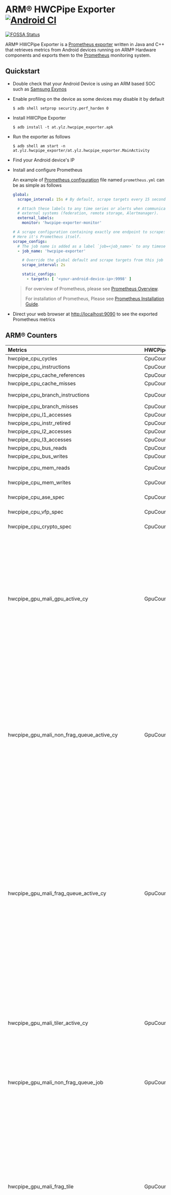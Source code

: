 # ARM® HWCPipe Exporter [![Android CI](https://github.com/ylz-at/arm-hwcpipe-exporter/actions/workflows/android.yml/badge.svg)](https://github.com/ylz-at/arm-hwcpipe-exporter/actions/workflows/android.yml)
[![FOSSA Status](https://app.fossa.com/api/projects/git%2Bgithub.com%2Fylz-at%2Farm-hwcpipe-exporter.svg?type=shield)](https://app.fossa.com/projects/git%2Bgithub.com%2Fylz-at%2Farm-hwcpipe-exporter?ref=badge_shield)

ARM® HWCPipe Exporter is a [Prometheus exporter](https://prometheus.io/docs/instrumenting/exporters/) written in Java and C++ that retrieves metrics from Android devices running on ARM® Hardware components and exports them to the [Prometheus](https://prometheus.io/) monitoring system.

## Quickstart

- Double check that your Android Device is using an ARM based SOC such as [Samsung Exynos](https://en.wikipedia.org/wiki/Exynos)

- Enable profiling on the device as some devices may disable it by default

  ```shell
  $ adb shell setprop security.perf_harden 0
  ```

- Install HWCPipe Exporter

  ```shell
  $ adb install -t at.ylz.hwcpipe_exporter.apk
  ```

- Run the exporter as follows

  ```shell
  $ adb shell am start -n at.ylz.hwcpipe_exporter/at.ylz.hwcpipe_exporter.MainActivity
  ```

- Find your Android device's IP

- Install and configure Prometheus

  An example of [Prometheus configuration](https://prometheus.io/docs/prometheus/latest/configuration/configuration/) file named `prometheus.yml` can be as simple as follows

  ```yaml
  global:
    scrape_interval: 15s # By default, scrape targets every 15 seconds.
  
    # Attach these labels to any time series or alerts when communicating with
    # external systems (federation, remote storage, Alertmanager).
    external_labels:
      monitor: 'hwcpipe-exporter-monitor'
  
  # A scrape configuration containing exactly one endpoint to scrape:
  # Here it's Prometheus itself.
  scrape_configs:
    # The job name is added as a label `job=<job_name>` to any timeseries scraped from this config.
    - job_name: 'hwcpipe-exporter'
  
      # Override the global default and scrape targets from this job every 5 seconds.
      scrape_interval: 2s
  
      static_configs:
        - targets: [ '<your-android-device-ip>:9998' ]
  ```

  > For overview of Prometheus, please see [Prometheus Overview](https://prometheus.io/docs/introduction/overview/).
  >
  > For installation of Prometheus, Please see [Prometheus Installation Guide](https://prometheus.io/docs/prometheus/latest/installation/).

- Direct your web browser at [http://localhost:9090](http://localhost:9090) to see the exported Prometheus metrics

## ARM® Counters

| Metrics | HWCPipe | ARM counter | Description | Unit |
| :---- | :---- | :---- | :---- | :---- |
|  hwcpipe_cpu_cycles | CpuCounter::Cycles |  Cycles | Number of CPU cycles | cycles |
|  hwcpipe_cpu_instructions | CpuCounter::Instructions |  Instructions | Number of CPU instructions | instructions |
|  hwcpipe_cpu_cache_references | CpuCounter::CacheReferences |  CacheReferences | Number of cache references | references |
|  hwcpipe_cpu_cache_misses | CpuCounter::CacheMisses |  CacheMisses | Number of cache misses | misses |
|  hwcpipe_cpu_branch_instructions | CpuCounter::BranchInstructions |  BranchInstructions | Number of branch instructionss | instructions |
|  hwcpipe_cpu_branch_misses | CpuCounter::BranchMisses |  BranchMisses | Number of branch misses | misses |
|  hwcpipe_cpu_l1_accesses | CpuCounter::L1Accesses |  L1Accesses | L1 data cache accesses | accesses |
|  hwcpipe_cpu_instr_retired | CpuCounter::InstrRetired |  InstrRetired | All retired instructions | instructions |
|  hwcpipe_cpu_l2_accesses | CpuCounter::L2Accesses |  L2Accesses | L2 data cache accesses | accesses |
|  hwcpipe_cpu_l3_accesses | CpuCounter::L3Accesses |  L3Accesses | L3 data cache accesses | accesses |
|  hwcpipe_cpu_bus_reads | CpuCounter::BusReads |  BusReads | Bus access reads | beats |
|  hwcpipe_cpu_bus_writes | CpuCounter::BusWrites |  BusWrites | Bus access writes | beats |
|  hwcpipe_cpu_mem_reads | CpuCounter::MemReads |  MemReads | Data memory access, load instructions |instructions |
|  hwcpipe_cpu_mem_writes | CpuCounter::MemWrites |  MemWrites | Data memory access, store instructions | instructions |
|  hwcpipe_cpu_ase_spec | CpuCounter::ASESpec |  ASESpec | Speculatively executed SIMD operations | operations |
|  hwcpipe_cpu_vfp_spec | CpuCounter::VFPSpec |  VFPSpec | Speculatively executed floating point operations | operations |
|  hwcpipe_cpu_crypto_spec | CpuCounter::CryptoSpec |  CryptoSpec | Speculatively executed cryptographic operations | operations |
| hwcpipe_gpu_mali_gpu_active_cy | GpuCounter::GpuCycles | MaliGPUActiveCy | GPU active cycles. This counter increments every clock cycle where the GPU has any pending workload present in one of its processing queues, and therefore shows the overall GPU processing load requested by the application. This counter will increment every clock cycle where any workload is present in a processing queue, even if the GPU is stalled waiting for external memory to return data; this is still counted as active time even though no forward progress is being made. Hardware name: GPU_ACTIVE. | cycles |
| hwcpipe_gpu_mali_non_frag_queue_active_cy |GpuCounter::VertexComputeCycles | MaliNonFragQueueActiveCy | Non-fragment queue active cycles. This counter increments every clock cycle where the GPU has any workload present in the non-fragment queue. This queue can be used for vertex shaders, tessellation shaders, geometry shaders, fixed function tiling, and compute shaders. This counter can not disambiguate between these workloads. This counter will increment any clock cycle where a workload is loaded into a queue even if the GPU is stalled waiting for external memory to return data; this is still counted as active time even though no forward progress is being made. Hardware name: JS1_ACTIVE. | cycles |
| hwcpipe_gpu_mali_frag_queue_active_cy | GpuCounter::FragmentCycles | MaliFragQueueActiveCy | Fragment queue active cycles. This counter increments every clock cycle where the GPU has any workload present in the fragment queue. For most graphics content there are significantly more fragments than vertices, so this queue will normally have the highest processing load. In content that is GPU bound by fragment processing it is normal for to be approximately equal to , with vertex and fragment processing running in parallel. This counter will increment any clock cycle where a workload is loaded into a queue even if the GPU is stalled waiting for external memory to return data; this is still counted as active time even though no forward progress is being made. Hardware name: JS0_ACTIVE. | cycles |
| hwcpipe_gpu_mali_tiler_active_cy | GpuCounter::TilerCycles | MaliTilerActiveCy | Tiler active cycles. This counter increments every cycle the tiler has a workload in its processing queue. The tiler can run in parallel to vertex shading and fragment shading so a high cycle count here does not necessarily imply a bottleneck, unless the counters in the shader cores are very low relative to this. Hardware name: TILER_ACTIVE. | cycles |
| hwcpipe_gpu_mali_non_frag_queue_job | GpuCounter::VertexComputeJobs | MaliNonFragQueueJob  | Non-fragment jobs. This counter increments for every job processed by the GPU non-fragment queue. Hardware name: JS1_JOBS. | jobs |
| hwcpipe_gpu_mali_frag_tile | GpuCounter::Tiles | MaliFragTile | Tiles. This counter increments for every tile processed by the shader core. Note that tiles are normally 16x16 pixels but can vary depending on per-pixel storage requirements and the tile buffer size of the current GPU. The number of bits of color storage per pixel available when using a 16x16 tile size on this GPU is 256. Using more storage than this - whether for multi-sampling, wide color formats, or multiple render targets - will result in the driver dynamically reducing tile size until sufficient storage is available. The most accurate way to get the total pixel count rendered by the application is to use the job manager counter, because it will always count 32x32 pixel regions. Hardware name: FRAG_PTILES. | tiles |
| hwcpipe_gpu_mali_frag_tile_kill | GpuCounter::TransactionEliminations | MaliFragTileKill | Constant tiles killed. This counter increments for every tile killed by a transaction elimination CRC check. Hardware name: FRAG_TRANS_ELIM. | tiles |
| hwcpipe_gpu_mali_frag_queue_job |GpuCounter::FragmentJobs | MaliFragQueueJob | Fragment jobs. This counter increments for every job processed by the GPU fragment queue. Hardware name: JS0_JOBS. | jobs |
| hwcpipe_gpu_mali_gpu_pix | GpuCounter::Pixels | MaliGPUPix | Pixels. This expression defines the total number of pixels that are shaded for any render pass. Note that this can be a slight overestimate because the underlying hardware counter rounds the width and height values of the rendered surface to be 32-pixel aligned, even if those pixels are not actually processed during shading because they are out of the active viewport and/or scissor region. | cycles |
| hwcpipe_gpu_mali_frag_ezs_test_qd | GpuCounter::EarlyZTests | MaliFragEZSTestQd | Early ZS tested quads. This counter increments for every quad undergoing early depth and stencil testing. For maximum performance, this number should be close to the total number of input quads. We want as many of the input quads as possible to be subject to early ZS testing as it is significantly more efficient than late ZS testing, which will only kill threads after they have been fragment shaded. Hardware name: FRAG_QUADS_EZS_TEST. | tests |
| hwcpipe_gpu_mali_frag_ezs_kill_qd | GpuCounter::EarlyZKilled | MaliFragEZSKillQd | Early ZS killed quads. This counter increments for every quad killed by early depth and stencil testing. It is common to see a proportion of quads killed at this point in the pipeline, because early ZS is effective at handling depth-based occlusion inside the view frustum, and can reduce the need for perfect culling in the application. However, if a very high percentage of quads are being killed at this stage, this can indicate that improvements in application culling are possible, such as the use of potential visibility sets or portal culling to cull objects in different rooms. Hardware name: FRAG_QUADS_EZS_KILL. | tests |
| hwcpipe_gpu_mali_frag_lzs_test_qd | GpuCounter::LateZTests  | MaliFragLZSTestQd | Late ZS tested quads. This counter increments for every quad undergoing late depth and stencil testing. Hardware name: FRAG_LZS_TEST. | tests |
| hwcpipe_gpu_mali_frag_lzs_kill_qd | GpuCounter::LateZKilled | MaliFragLZSKillQd | Late ZS killed quads. This counter increments for every quad killed by late depth and stencil testing. Hardware name: FRAG_LZS_KILL. | tests |
| hwcpipe_gpu_mali_eng_instr | GpuCounter::Instructions | MaliEngInstr | Executed instructions. This counter increments for every instruction that the execution engine processes per warp. All instructions are single cycle issue. Hardware name: EXEC_INSTR_COUNT. | instructions |
| hwcpipe_gpu_mali_eng_diverged_instr | GpuCounter::DivergedInstructions | MaliEngDivergedInstr | Diverged instructions. This counter increments for every instruction the execution engine processes per warp where there is control flow divergence across the warp. Control flow divergence erodes arithmetic execution efficiency because it implies some threads in the warp are idle because they did not take the current control path through the code. Aim to minimize control flow divergence when designing shader effects. Hardware name: EXEC_INSTR_DIVERGED. | instructions |
| hwcpipe_gpu_mali_core_active_cy | GpuCounter::ShaderCycles  | MaliCoreActiveCy | Execution core active cycles. This counter increments every cycle that the shader core is processing at least one warp. Note that this counter does not provide detailed information about how the functional units are utilized inside the shader core, but simply gives an indication that something was running. Hardware name: EXEC_CORE_ACTIVE. | cycles |
| hwcpipe_gpu_mali_eng_instr_shader_arithmetic_cycles | GpuCounter::ShaderArithmeticCycles | MaliEngInstr | Executed instructions. This counter increments for every instruction that the execution engine processes per warp. All instructions are single cycle issue. Hardware name: EXEC_INSTR_COUNT. | cycles |
| hwcpipe_gpu_mali_ls_issue_cy | GpuCounter::ShaderLoadStoreCycles | MaliLSIssueCy | Load/store total issues. This expression defines the total number of load/store issue cycles. Note that this counter ignores secondary effects such as cache misses, so this counter provides the best case cycle usage. | cycles |
| hwcpipe_gpu_mali_tex_filt_active_cy | GpuCounter::ShaderTextureCycles | MaliTexFiltActiveCy | Texture filtering cycles. This counter increments for every texture filtering issue cycle. Some instructions take more than one cycle due to multi-cycle data access and filtering operations: * 2D bilinear filtering takes two cycles per quad. * 2D trilinear filtering takes four cycles per quad. * 3D bilinear filtering takes four cycles per quad. * 3D trilinear filtering takes eight cycles per quad. Hardware name: TEX_FILT_NUM_OPERATIONS. | cycles |
| hwcpipe_gpu_mali_l2cache_rd_lookup | GpuCounter::CacheReadLookups | MaliL2CacheRdLookup | Read lookup requests. This counter increments for every L2 cache read lookup made. Hardware name: L2_READ_LOOKUP. | lookups |
| hwcpipe_gpu_mali_l2cache_wr_lookup | GpuCounter::CacheWriteLookups | MaliL2CacheWrLookup | Write lookup requests. This counter increments for every L2 cache write lookup made. Hardware name: L2_WRITE_LOOKUP. | lookups |
| hwcpipe_gpu_mali_ext_bus_rd | GpuCounter::ExternalMemoryReadAccesses | MaliExtBusRd | Output external read transactions. This counter increments for every external read transaction made on the memory bus. These transactions will typically result in an external DRAM access, but some designs include a system cache which can provide some buffering. The longest memory transaction possible is 64 bytes in length, but shorter transactions can be generated in some circumstances. Hardware name: L2_EXT_READ. | accesses |
| hwcpipe_gpu_mali_ext_bus_wr | GpuCounter::ExternalMemoryWriteAccesses | MaliExtBusWr | Output external write transactions. This counter increments for every external write transaction made on the memory bus. These transactions will typically result in an external DRAM access, but some chips include a system cache which can provide some buffering. The longest memory transaction possible is 64 bytes in length, but shorter transactions can be generated in some circumstances. Hardware name: L2_EXT_WRITE. | accesses |
| hwcpipe_gpu_mali_ext_bus_rd_stall_cy | GpuCounter::ExternalMemoryReadStalls | MaliExtBusRdStallCy | Output external read stall transactions. This counter increments for every stall cycle on the AXI bus where the GPU has a valid read transaction to send, but is awaiting a ready signal from the bus. Hardware name: L2_EXT_AR_STALL. | stalls |
| hwcpipe_gpu_mali_ext_bus_wr_stall_cy | GpuCounter::ExternalMemoryWriteStalls | MaliExtBusWrStallCy | Output external write stall cycles. This counter increments for every stall cycle on the external bus where the GPU has a valid write transaction to send, but is awaiting a ready signal from the external bus. Hardware name: L2_EXT_W_STALL. | stalls |
| hwcpipe_gpu_mali_ext_bus_rd_by | GpuCounter::ExternalMemoryReadBytes | MaliExtBusRdBy | Output external read bytes. This expression defines the output read bandwidth for the GPU. | B |
| hwcpipe_gpu_mali_ext_bus_wr_by | GpuCounter::ExternalMemoryWriteBytes | MaliExtBusWrBy | Output external write bytes. This expression defines the output write bandwidth for the GPU. | B |

## Reporting issues

If you encounter a problem, please report it as an [issue on GitHub](https://github.com/ylz-at/arm-hwcpipe-exporter/issues).

## License

This package is licensed under [The MIT License](https://mit-license.org/).



[![FOSSA Status](https://app.fossa.com/api/projects/git%2Bgithub.com%2Fylz-at%2Farm-hwcpipe-exporter.svg?type=large)](https://app.fossa.com/projects/git%2Bgithub.com%2Fylz-at%2Farm-hwcpipe-exporter?ref=badge_large)